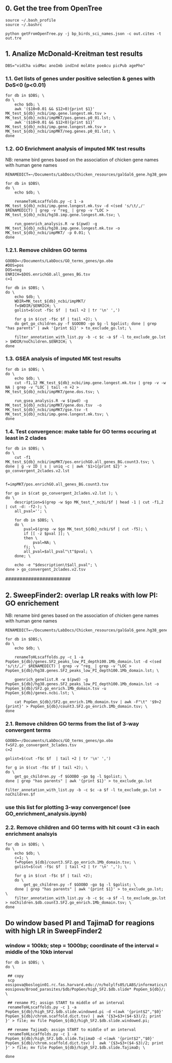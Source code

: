 
## 0. Get the tree from OpenTree
```
source ~/.bash_profile
source ~/.bashrc

python getFromOpenTree.py -j bp_birds_sci_names.json -c out.cites -t out.tre
```


## 1. Analize McDonald-Kreitman test results
```
DBS="vidCha vidMac anoImb indInd molAte poeAcu picPub agePho"
```


### 1.1. Get lists of genes under positive selection & genes with DoS<0 (p<0.01)
```
for db in $DBS; \
do \
	echo $db; \
	awk '($10<0.01 && $12>0){print $1}' MK_test_${db}_ncbi/imp.gene.longest.mk.tsv > MK_test_${db}_ncbi/impMKT/pos.genes.p0_01.lst; \
	awk '($10<0.01 && $12<0){print $1}' MK_test_${db}_ncbi/imp.gene.longest.mk.tsv > MK_test_${db}_ncbi/impMKT/neg.genes.p0_01.lst; \
done
```


### 1.2. GO Enrichment analysis of imputed MK test results
NB: rename bird genes based on the association of chicken gene names with human gene names
```
RENAMEDICT=~/Documents/LabDocs/Chicken_resources/galGal6_gene.hg38_gene_symbol.tsv

for db in $DBS\
do \
	echo $db; \
	
	renameToHLscaffolds.py -c 1 -a MK_test_${db}_ncbi/imp.gene.longest.mk.tsv -d <(sed 's/\t/,/' $RENAMEDICT) | grep -v ^reg_ | grep -v ^LOC > MK_test_${db}_ncbi/hg38.imp.gene.longest.mk.tsv; \

	run_goenrich_analysis.R -w $(pwd) -g  MK_test_${db}_ncbi/hg38.imp.gene.longest.mk.tsv -o MK_test_${db}_ncbi/impMKT/ -p 0.01; \
done
```


### 1.2.1. Remove children GO terms
```
GOOBO=~/Documents/LabDocs/GO_terms_genes/go.obo
#DOS=pos
DOS=neg
ENRICH=$DOS.enrichGO.all_genes_BG.tsv
c=1

for db in $DBS; \
do \
	echo $db; \
	WDIR=MK_test_${db}_ncbi/impMKT/
	f=$WDIR/$ENRICH; \
	golist=$(cut -f$c $f  | tail +2 | tr '\n' ',')

	for g in $(cut -f$c $f | tail +2); \
	do get_go_children.py -f $GOOBO -go $g -l $golist; done | grep "has parents" | awk '{print $1}' > to_exclude_go.lst; \
	
	filter_annotation_with_list.py -b -c $c -a $f -l to_exclude_go.lst > $WDIR/noChildren.$ENRICH; \
done
```


### 1.3. GSEA analysis of imputed MK test results
```
for db in $DBS; \
do \
	echo $db; \
	cut -f1,12 MK_test_${db}_ncbi/imp.gene.longest.mk.tsv | grep -v -w NA | grep -v ^LOC | tail -n +2 > MK_test_${db}_ncbi/impMKT/gene.dos.tsv; \

	run_gsea_analysis.R -w $(pwd) -g  MK_test_${db}_ncbi/impMKT/gene.dos.tsv  -o MK_test_${db}_ncbi/impMKT/gse.tsv -t MK_test_${db}_ncbi/imp.gene.longest.mk.tsv; \
done
```


### 1.4. Test convergence: make table for GO terms occuring at least in 2 clades
```
for db in $DBS; \
do \
	cut -f1 MK_test_${db}_ncbi/impMKT/pos.enrichGO.all_genes_BG.count3.tsv; \
done | g -v ID | s | uniq -c | awk '$1>1{print $2}' > go_convergent_2clades.v2.lst


f=impMKT/pos.enrichGO.all_genes_BG.count3.tsv

for go in $(cat go_convergent_2clades.v2.lst ); \
do \
	description=$(grep -w $go MK_test_*_ncbi/$f | head -1 | cut -f1,2 | cut -d: -f2-); \
	all_pval=''; \
	
	for db in $DBS; \
	do \
		pval=$(grep -w $go MK_test_${db}_ncbi/$f | cut -f5); \
		if [[ -z $pval ]]; \
		then \
			pval=NA; \
		fi; \
		all_pval=$all_pval"\t"$pval; \
	done; \

	echo -e "$description\t$all_pval"; \
done > go_convergent_2clades.v2.tsv
```



#######################

## 2. SweepFinder2: overlap LR reaks with low PI: GO enrichement
NB: rename bird genes based on the association of chicken gene names with human gene names
```
RENAMEDICT=~/Documents/LabDocs/Chicken_resources/galGal6_gene.hg38_gene_symbol.tsv

for db in $DBS;\
do \
	echo $db; \
	
	renameToHLscaffolds.py -c 1 -a PopGen_${db}/genes.SF2_peaks_low_PI_depth100.1Mb_domain.lst -d <(sed 's/\t/,/' $RENAMEDICT) | grep -v ^reg_ | grep -v ^LOC > PopGen_${db}/hg38.genes.SF2_peaks_low_PI_depth100.1Mb_domain.lst; \

	goenrich_genelist.R -w $(pwd) -g PopGen_${db}/hg38.genes.SF2_peaks_low_PI_depth100.1Mb_domain.lst -o  PopGen_${db}/SF2.go_enrich.1Mb_domain.tsv -u PopGen_${db}/genes.ncbi.lst; \

	cat PopGen_${db}/SF2.go_enrich.1Mb_domain.tsv | awk -F"\t" '$9>2 {print}' > PopGen_${db}/count3.SF2.go_enrich.1Mb_domain.tsv; \
done
```


### 2.1. Remove children GO terms from the list of 3-way convergent terms
```
GOOBO=~/Documents/LabDocs/GO_terms_genes/go.obo
f=SF2.go_convergent_3clades.tsv
c=2

golist=$(cut -f$c $f  | tail +2 | tr '\n' ',')

for g in $(cut -f$c $f | tail +2); \
do \
	get_go_children.py -f $GOOBO -go $g -l $golist; \
done | grep "has parents" | awk '{print $1}' > to_exclude_go.lst

filter_annotation_with_list.py -b -c $c -a $f -l to_exclude_go.lst > noChildren.$f
```
### use this list for plotting 3-way convergence! (see GO_enrichment_analysis.ipynb)



### 2.2. Remove children and GO terms with hit count <3 in each enrichment analsyis
```
for db in $DBS; \
do \
	echo $db; \
	c=1; \
	f=PopGen_${db}/count3.SF2.go_enrich.1Mb_domain.tsv; \
	golist=$(cut -f$c $f  | tail +2 | tr '\n' ','); \

	for g in $(cut -f$c $f | tail +2); 
	do \
		get_go_children.py -f $GOOBO -go $g -l $golist; \
	done | grep "has parents" | awk '{print $1}' > to_exclude_go.lst; \
	filter_annotation_with_list.py -b -c $c -a $f -l to_exclude_go.lst > noChildren.$db.count3.SF2.go_enrich.1Mb_domain.tsv; \
done
```


## Do window based PI and TajimaD for reagions with high LR in SweepFinder2

### window = 100kb; step = 1000bp; coordinate of the interval = middle of the 10kb interval
```
for db in $DBS; \
do \

 ## copy
 scp eosipova@boslogin01.rc.fas.harvard.edu://n/holylfs05/LABS/informatics/Lab/project-eosipova/Brood_parasites/$db/PopGen/high_SF2.$db.slide* PopGen_${db}/; \
 
 ## rename PI; assign START to middle of an interval
 renameToHLscaffolds.py -c 1 -a PopGen_${db}/high_SF2.$db.slide.windowed.pi -d <(awk '{print$2","$0}' PopGen_${db}/chrom.scaffold.dict.tsv) | awk '{$3=$3+($4-$3)/2; print }' > file; mv file PopGen_${db}/high_SF2.$db.slide.windowed.pi;

 ## rename TajimaD; assign START to middle of an interval
 renameToHLscaffolds.py -c 1 -a PopGen_${db}/high_SF2.$db.slide.TajimaD -d <(awk '{print$2","$0}' PopGen_${db}/chrom.scaffold.dict.tsv) |  awk '{$3=$3+($4-$3)/2; print }' > file; mv file PopGen_${db}/high_SF2.$db.slide.TajimaD; \

done
```





